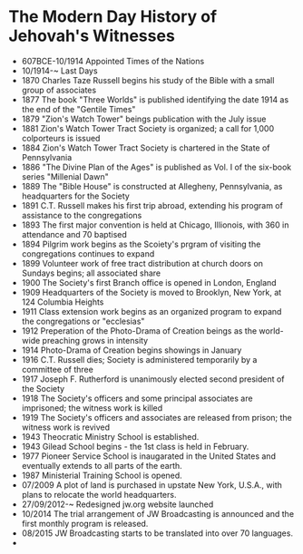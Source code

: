 The Modern Day History of Jehovah's Witnesses
===========================================

- 607BCE-10/1914 Appointed Times of the Nations
- 10/1914-~ Last Days
- 1870 Charles Taze Russell begins his study of the Bible with a small group of associates
- 1877 The book "Three Worlds" is published identifying the date 1914 as the end of the "Gentile Times"
- 1879 "Zion's Watch Tower" beings publication with the July issue
- 1881 Zion's Watch Tower Tract Society is organized; a call for 1,000 colporteurs is issued
- 1884 Zion's Watch Tower Tract Society is chartered in the State of Pennsylvania
- 1886 "The Divine Plan of the Ages" is published as Vol. I of the six-book series "Millenial Dawn"
- 1889 The "Bible House" is constructed at Allegheny, Pennsylvania, as headquarters for the Society
- 1891 C.T. Russell makes his first trip abroad, extending his program of assistance to the congregations
- 1893 The first major convention is held at Chicago, Illionois, with 360 in attendance and 70 baptised
- 1894 Pilgrim work begins as the Scoiety's prgram of visiting the congregations continues to expand
- 1899 Volunteer work of free tract distribution at church doors on Sundays begins; all associated share
- 1900 The Society's first Branch office is opened in London, England
- 1909 Headquarters of the Society is moved to Brooklyn, New York, at 124 Columbia Heights
- 1911 Class extension work begins as an organized program to expand the congregations or "ecclesias"
- 1912 Preperation of the Photo-Drama of Creation beings as the world-wide preaching grows in intensity
- 1914 Photo-Drama of Creation begins showings in January
- 1916 C.T. Russell dies; Society is administered temporarily by a committee of three
- 1917 Joseph F. Rutherford is unanimously elected second president of the Society
- 1918 The Society's officers and some principal associates are imprisoned; the witness work is killed
- 1919 The Society's officers and associates are released from prison; the witness work is revived
- 1943 Theocratic Ministry School is established.
- 1943 Gilead School begins - the 1st class is held in February.
- 1977 Pioneer Service School is inaugarated in the United States and eventually extends to all parts of the earth.
- 1987 Ministerial Training School is opened.  
- 07/2009 A plot of land is purchased in upstate New York, U.S.A., with plans to relocate the world headquarters.
- 27/09/2012-~ Redesigned jw.org website launched
- 10/2014 The trial arrangement of JW Broadcasting is announced and the first monthly program is released.  
- 08/2015 JW Broadcasting starts to be translated into over 70 languages.
- 

